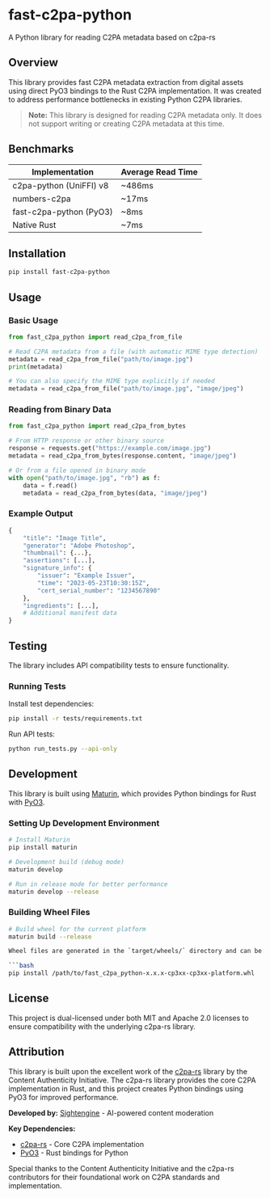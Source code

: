 # fast-c2pa-python

A Python library for reading C2PA metadata based on c2pa-rs

## Overview

This library provides fast C2PA metadata extraction from digital assets using direct PyO3 bindings to the Rust C2PA implementation. It was created to address performance bottlenecks in existing Python C2PA libraries.

> **Note:** This library is designed for reading C2PA metadata only. It does not support writing or creating C2PA metadata at this time.

## Benchmarks

| Implementation | Average Read Time |
| -------------- | ---------------- |
| c2pa-python (UniFFI) v8 | ~486ms |
| numbers-c2pa | ~17ms |
| fast-c2pa-python (PyO3) | ~8ms |
| Native Rust | ~7ms |

## Installation

```bash
pip install fast-c2pa-python
```

## Usage

### Basic Usage

```python
from fast_c2pa_python import read_c2pa_from_file

# Read C2PA metadata from a file (with automatic MIME type detection)
metadata = read_c2pa_from_file("path/to/image.jpg")
print(metadata)

# You can also specify the MIME type explicitly if needed
metadata = read_c2pa_from_file("path/to/image.jpg", "image/jpeg")
```

### Reading from Binary Data

```python
from fast_c2pa_python import read_c2pa_from_bytes

# From HTTP response or other binary source
response = requests.get("https://example.com/image.jpg")
metadata = read_c2pa_from_bytes(response.content, "image/jpeg")

# Or from a file opened in binary mode
with open("path/to/image.jpg", "rb") as f:
    data = f.read()
    metadata = read_c2pa_from_bytes(data, "image/jpeg")
```

### Example Output

```python
{
    "title": "Image Title",
    "generator": "Adobe Photoshop",
    "thumbnail": {...},
    "assertions": [...],
    "signature_info": {
        "issuer": "Example Issuer",
        "time": "2023-05-23T10:30:15Z",
        "cert_serial_number": "1234567890"
    },
    "ingredients": [...],
    # Additional manifest data
}
```

## Testing

The library includes API compatibility tests to ensure functionality.

### Running Tests

Install test dependencies:

```bash
pip install -r tests/requirements.txt
```

Run API tests:

```bash
python run_tests.py --api-only
```

## Development

This library is built using [Maturin](https://github.com/PyO3/maturin), which provides Python bindings for Rust with [PyO3](https://github.com/PyO3/pyo3).

### Setting Up Development Environment

```bash
# Install Maturin
pip install maturin

# Development build (debug mode)
maturin develop

# Run in release mode for better performance
maturin develop --release
```

### Building Wheel Files

```bash
# Build wheel for the current platform
maturin build --release

Wheel files are generated in the `target/wheels/` directory and can be shared directly with users who can install them using pip:

```bash
pip install /path/to/fast_c2pa_python-x.x.x-cp3xx-cp3xx-platform.whl
```

## License

This project is dual-licensed under both MIT and Apache 2.0 licenses to ensure compatibility with the underlying c2pa-rs library.

## Attribution

This library is built upon the excellent work of the [c2pa-rs](https://github.com/contentauth/c2pa-rs) library by the Content Authenticity Initiative. The c2pa-rs library provides the core C2PA implementation in Rust, and this project creates Python bindings using PyO3 for improved performance.

**Developed by:** [Sightengine](https://sightengine.com) - AI-powered content moderation

**Key Dependencies:**
- [c2pa-rs](https://github.com/contentauth/c2pa-rs) - Core C2PA implementation
- [PyO3](https://github.com/PyO3/pyo3) - Rust bindings for Python

Special thanks to the Content Authenticity Initiative and the c2pa-rs contributors for their foundational work on C2PA standards and implementation.